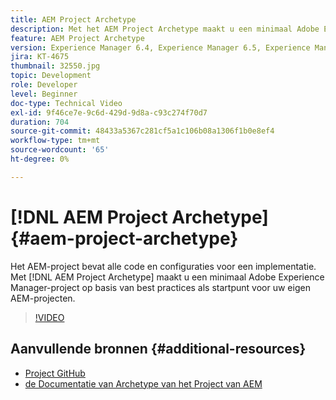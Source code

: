 ```yaml
---
title: AEM Project Archetype
description: Met het AEM Project Archetype maakt u een minimaal Adobe Experience Manager-project op basis van best practices als startpunt voor uw eigen AEM-projecten.
feature: AEM Project Archetype
version: Experience Manager 6.4, Experience Manager 6.5, Experience Manager as a Cloud Service
jira: KT-4675
thumbnail: 32550.jpg
topic: Development
role: Developer
level: Beginner
doc-type: Technical Video
exl-id: 9f46ce7e-9c6d-429d-9d8a-c93c274f70d7
duration: 704
source-git-commit: 48433a5367c281cf5a1c106b08a1306f1b0e8ef4
workflow-type: tm+mt
source-wordcount: '65'
ht-degree: 0%

---
```


# [!DNL AEM Project Archetype] {#aem-project-archetype}

Het AEM-project bevat alle code en configuraties voor een implementatie. Met [!DNL AEM Project Archetype] maakt u een minimaal Adobe Experience Manager-project op basis van best practices als startpunt voor uw eigen AEM-projecten.

>[!VIDEO](https://video.tv.adobe.com/v/32550?quality=12&learn=on)

## Aanvullende bronnen {#additional-resources}

* [ Project GitHub ](https://github.com/adobe/aem-project-archetype)
* [ de Documentatie van Archetype van het Project van AEM ](https://experienceleague.adobe.com/docs/experience-manager-core-components/using/developing/archetype/overview.html?lang=nl-NL)
